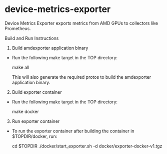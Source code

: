 # device-metrics-exporter
Device Metrics Exporter exports metrics from AMD GPUs to collectors like Prometheus.

Build and Run Instructions

1. Build amdexporter application binary
-  Run the following make target in the TOP directory:
   
   make all

   This will also generate the required protos to build the amdexporter application
   binary.

2. Build exporter container
-  Run the following make target in the TOP directory:
   
   make docker

3. Run exporter container
- To run the exporter container after building the container in $TOPDIR/docker, run:
  
   cd $TOPDIR
  ./docker/start_exporter.sh -d docker/exporter-docker-v1.tgz
